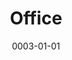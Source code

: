 ---
title: Office
date: 0003-01-01
ico: fa-thin fa-computer-speaker
color: red-400
hardware:
  - type: Display 1
    name: LG › 27GL83A-B
    sub:
      - 27"
      - 144hz
    link: 'https://amzn.com/dp/B07YGZL8XF?tag=qrayg-20'
  - type: Display 2
    name: LG › 27GL83A-B
    sub:
      - 27"
      - 144hz
    link: 'https://amzn.com/dp/B07YGZL8XF?tag=qrayg-20'
  - type: Speakers
    name: Audioengine › A2+
    sub:
      - + S1 Sub
    link: 'https://amzn.com/dp/B07MYW4Q8S?tag=qrayg-20'
  - type: Headphones
    name: Bowers & Wilkins › PX-7
    sub:
      - Over Ear
    link: 'https://amzn.com/dp/B07WK6SGZC?tag=qrayg-20'
  - type: USB Switch
    name: UGreen › USB3 Switch
    sub:
      - 4x USB3
      - Mac ↔ PC
    link: 'https://amzn.com/dp/B01N6GD9JO?tag=qrayg-20'
  - type: Chair
    name: Steelcase › Reply Mesh
    sub:
      - Gray
      - Black
    link: 'https://store.steelcase.com/Store/seating/office-chairs/reply-mesh-back-chair'
---